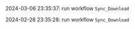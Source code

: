 2024-03-06 23:35:37: run workflow `Sync_Download` 

2024-02-28 23:35:28: run workflow `Sync_Download` 


